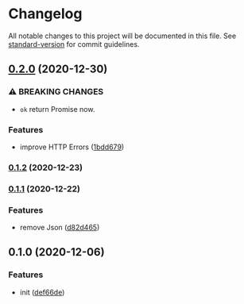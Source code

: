 # Changelog

All notable changes to this project will be documented in this file. See [standard-version](https://github.com/conventional-changelog/standard-version) for commit guidelines.

## [0.2.0](https://github.com/BlackGlory/extra-response/compare/v0.1.2...v0.2.0) (2020-12-30)


### ⚠ BREAKING CHANGES

* `ok` return Promise<Response> now.

### Features

* improve HTTP Errors ([1bdd679](https://github.com/BlackGlory/extra-response/commit/1bdd679a254325cbc6b7920d68eef3772dfd074f))

### [0.1.2](https://github.com/BlackGlory/extra-response/compare/v0.1.1...v0.1.2) (2020-12-23)

### [0.1.1](https://github.com/BlackGlory/extra-response/compare/v0.1.0...v0.1.1) (2020-12-22)


### Features

* remove Json ([d82d465](https://github.com/BlackGlory/extra-response/commit/d82d465d9d4e6e3b743d04efb15bc06e22432a57))

## 0.1.0 (2020-12-06)


### Features

* init ([def66de](https://github.com/BlackGlory/extra-response/commit/def66de90dffdaa2db9ab87830a6abfef7f64a85))
